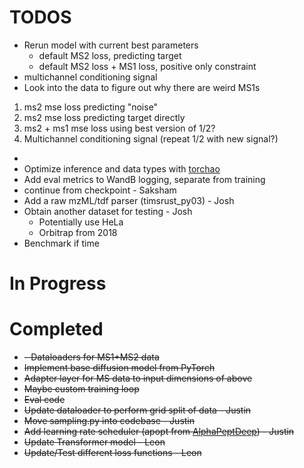 # TODOS
- Rerun model with current best parameters
  -   default MS2 loss, predicting target
  -   default MS2 loss + MS1 loss, positive only constraint
- multichannel conditioning signal
- Look into the data to figure out why there are weird MS1s

1) ms2 mse loss predicting "noise"
2) ms2 mse loss predicting target directly
3) ms2 + ms1 mse loss using best version of 1/2?
4) Multichannel conditioning signal (repeat 1/2 with new signal?)

- 
- Optimize inference and data types with [torchao](https://pytorch.org/blog/pytorch-native-architecture-optimization/)
- Add eval metrics to WandB logging, separate from training
- continue from checkpoint - Saksham
- Add a raw mzML/tdf parser (timsrust_py03) - Josh
- Obtain another dataset for testing - Josh
  - Potentially use HeLa
  - Orbitrap from 2018
- Benchmark if time

# In Progress

# Completed
- ~~- Dataloaders for MS1+MS2 data~~
- ~~Implement base diffusion model from PyTorch~~
- ~~Adapter layer for MS data to input dimensions of above~~
- ~~Maybe custom training loop~~
- ~~Eval code~~
- ~~Update dataloader to perform grid split of data - Justin~~
- ~~Move sampling.py into codebase - Justin~~
- ~~Add learning rate scheduler (apopt from [AlphaPeptDeep](https://github.com/MannLabs/alphapeptdeep/blob/5cb3d2c8da526e38c6dd94f370409a751da282de/peptdeep/model/model_interface.py#L34-L162)) - Justin~~
- ~~Update Transformer model - Leon~~
- ~~Update/Test different loss functions - Leon~~
